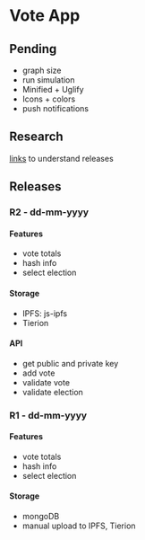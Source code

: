 # Vote App

## Pending
* graph size
* run simulation
* Minified + Uglify
* Icons + colors
* push notifications

## Research
[links](research.md) to understand releases

## Releases

### R2 - dd-mm-yyyy
#### Features
* vote totals
* hash info
* select election

#### Storage
* IPFS: js-ipfs
* Tierion

#### API
* get public and private key
* add vote
* validate vote
* validate election

### R1 - dd-mm-yyyy
#### Features
* vote totals
* hash info
* select election

#### Storage
* mongoDB
* manual upload to IPFS, Tierion
